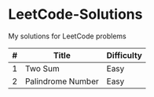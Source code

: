 # LeetCode-Solutions
My solutions for LeetCode problems

| #   | Title             | Difficulty |
| --- | ----------------- | ---------- |
| 1   | Two Sum           | Easy       |
| 2   | Palindrome Number | Easy       |

